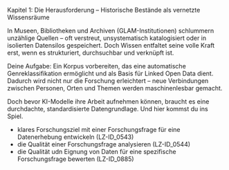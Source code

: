 

Kapitel 1: Die Herausforderung – Historische Bestände als vernetzte Wissensräume

In Museen, Bibliotheken und Archiven (GLAM-Institutionen) schlummern unzählige Quellen – oft verstreut, unsystematisch katalogisiert oder in isolierten Datensilos gespeichert. Doch Wissen entfaltet seine volle Kraft erst, wenn es strukturiert, durchsuchbar und verknüpft ist.

Deine Aufgabe: Ein Korpus vorbereiten, das eine automatische Genreklassifikation ermöglicht und als Basis für Linked Open Data dient. Dadurch wird nicht nur die Forschung erleichtert – neue Verbindungen zwischen Personen, Orten und Themen werden maschinenlesbar gemacht.

Doch bevor KI-Modelle ihre Arbeit aufnehmen können, braucht es eine durchdachte, standardisierte Datengrundlage. Und hier kommst du ins Spiel.




- klares Forschungsziel mit einer Forschungsfrage für eine Datenerhebung entwickeln (LZ-ID_0543)
- die Qualität einer Forschungsfrage analysieren (LZ-ID_0544)
- die Qualität udn Eignung von Daten für eine spezifische Forschungsfrage bewerten (LZ-ID_0885)
